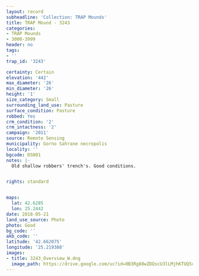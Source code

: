 ```yaml
---
layout: record
subheadline: 'Collection: TRAP Mounds'
title: TRAP Mound - 3243
categories:
- TRAP Mounds
- 3000-3999
header: no
tags:
- ''
trap_id: '3243'

certainty: Certain
elevation: '442'
max_diameter: '26'
min_diameter: '26'
height: '1'
size_category: Small
surrounding_land_use: Pasture
surface_condition: Pasture
robbed: Yes
crm_condition: '2'
crm_intactness: '2'
campaign: '2011'
source: Remote Sensing
municipality: Gorno Sahrane necropolis
locality: ''
bgcode: DS001
notes: |-
  Old shallow robbers' trench's. Good conditions.


rights: standard


maps:
  lat: 42.6285
  lon: 25.2442
date: 2018-05-21
land_use_source: Photo
photo: Good
bg_code: ''
akb_code: ''
latitude: '42.662075'
longitude: '25.219388'
images:
- title: 3243_Overview_W.dng
  image_path: https://drive.google.com/uc?id=0B3Rg88wZDQscU3lLMjhKTUQ5c1U
---
```

